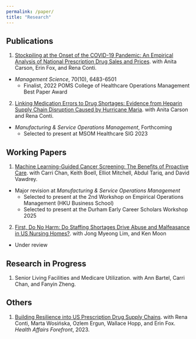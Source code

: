 ```yaml
---
permalink: /paper/
title: "Research"
---
```


## Publications

1. [Stockpiling at the Onset of the COVID-19 Pandemic: An Empirical Analysis of National Prescription Drug Sales and Prices](https://pubsonline.informs.org/doi/full/10.1287/mnsc.2021.04150). with Anita Carson, Erin Fox, and Rena Conti.
- _Management Science_, 70(10), 6483-6501
   - Finalist, 2022 POMS College of Healthcare Operations Management Best Paper Award

2. [Linking Medication Errors to Drug Shortages: Evidence from Heparin Supply Chain Disruption Caused by Hurricane Maria](https://papers.ssrn.com/sol3/papers.cfm?abstract_id=4472407). with Anita Carson and Rena Conti.
- _Manufacturing & Service Operations Management_, Forthcoming
   - Selected to present at MSOM Healthcare SIG 2023

## Working Papers

1. [Machine Learning-Guided Cancer Screening: The Benefits of Proactive Care](https://papers.ssrn.com/sol3/papers.cfm?abstract_id=4959547). with Carri Chan, Keith Boell, Elliot Mitchell, Abdul Tariq, and David Vawdrey.
- Major revision at _Manufacturing & Service Operations Management_
   - Selected to present at the 2nd Workshop on Empirical Operations Management (HKU Business School)
   - Selected to present at the Durham Early Career Scholars Workshop 2025

2. [First, Do No Harm: Do Staffing Shortages Drive Abuse and Malfeasance in US Nursing Homes?](https://papers.ssrn.com/sol3/papers.cfm?abstract_id=5028515). with Jong Myeong Lim, and Ken Moon 
- Under review

## Research in Progress

1. Senior Living Facilities and Medicare Utilization. with Ann Bartel, Carri Chan, and Fanyin Zheng.

## Others
1. [Building Resilience into US Prescription Drug Supply Chains](https://www.healthaffairs.org/content/forefront/building-resilience-into-us-prescription-drug-supply-chains). with Rena Conti, Marta Wosińska, Ozlem Ergun, Wallace Hopp, and Erin Fox. _Health Affairs Forefront_, 2023.
    
